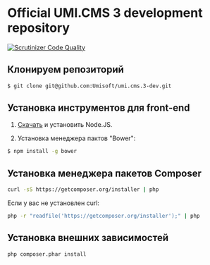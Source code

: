 Official UMI.CMS 3 development repository
=============

[![Scrutinizer Code Quality](https://scrutinizer-ci.com/g/Umisoft/umi.cms.3-dev/badges/quality-score.png?b=dev&s=f8e7d72d796fb24475b431ffd024d92e60f7a16a)](https://scrutinizer-ci.com/g/Umisoft/umi.cms.3-dev/?branch=dev)

## Клонируем репозиторий
```sh
$ git clone git@github.com:Umisoft/umi.cms.3-dev.git
```
## Установка инструментов для front-end

1) <a href="http://nodejs.org/download/">Скачать</a> и установить Node.JS.

2) Установка менеджера пактов "Bower":
```sh
$ npm install -g bower
```
## Установка менеджера пакетов Composer
```sh
curl -sS https://getcomposer.org/installer | php
```

Если у вас не установлен curl:
```sh
php -r "readfile('https://getcomposer.org/installer');" | php
```

## Установка внешних зависимостей
```sh
php composer.phar install
```